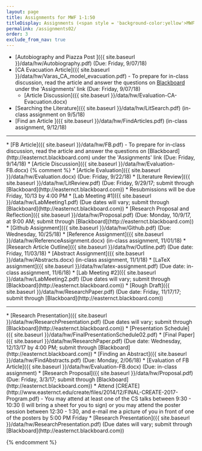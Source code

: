 ```yaml
---
layout: page
title: Assignments for MWF 1-1:50 
titleDisplay: Assignments (<span style = 'background-color:yellow'>MWF 1-1:50, CSC 450-02 section</span>) 
permalink: /assignments02/
order: 3
exclude_from_nav: true 
---
```


* [Autobiography and Piazza Post ]({{ site.baseurl }}/data/hw/Autobiography.pdf) (Due: Friday, 9/07/18)
* [CA Evacuation Article]({{ site.baseurl }}/data/hw/Varas_CA_model_evacuation.pdf) - To prepare for in-class discussion, read the article and answer the questions on [Blackboard](http://easternct.blackboard.com) under the 'Assignments' link (Due: Friday, 9/07/18)
    * [Article Discussion]({{ site.baseurl }}/data/hw/Evaluation-CA-Evacuation.docx)
* [Searching the Literature]({{ site.baseurl }}/data/hw/LitSearch.pdf) (in-class assignment on 9/5/18)
* [Find an Article ]({{ site.baseurl }}/data/hw/FindArticles.pdf) (in-class assignment, 9/12/18)
<hr>
* [FB Article]({{ site.baseurl }}/data/hw/FB.pdf) - To prepare for in-class discussion, read the article and answer the questions on [Blackboard](http://easternct.blackboard.com) under the 'Assignments' link (Due: Friday, 9/14/18)
    * [Article Discussion]({{ site.baseurl }}/data/hw/Evaluation-FB.docx)
{% comment %}
* [Article Evaluation]({{ site.baseurl }}/data/hw/Evaluation.docx) (Due: Friday, 9/22/18)
* [Literature Review]({{ site.baseurl }}/data/hw/LitReview.pdf) (Due: Friday, 9/29/17; submit through [Blackboard](http://easternct.blackboard.com))
    * Resubmissions will be due Friday, 10/13 by 4:00 PM
* [Lab Meeting #1]({{ site.baseurl }}/data/hw/LabMeeting1.pdf) (Due dates will vary; submit through [Blackboard](http://easternct.blackboard.com))
* [Research Proposal and Reflection]({{ site.baseurl }}/data/hw/Proposal.pdf) (Due: Monday, 10/9/17, at 9:00 AM; submit through [Blackboard](http://easternct.blackboard.com))
* [Github Assignment]({{ site.baseurl }}/data/hw/Github.pdf) (Due: Wednesday, 10/25/18)
* [Reference Assignment]({{ site.baseurl }}/data/hw/ReferenceAssignment.docx) (in-class assignment, 11/01/18)
* [Research Article Outline]({{ site.baseurl }}/data/hw/Outline.pdf) (Due date: Friday, 11/03/18) 
* [Abstract Assignment]({{ site.baseurl }}/data/hw/Abstracts.docx) (in-class assignment, 11/1/18) 
* [LaTeX assignment]({{ site.baseurl }}/data/hw/latex-assignment.pdf) (Due date: in-class assignment, 11/6/18) 
* [Lab Meeting #2]({{ site.baseurl }}/data/hw/LabMeeting2.pdf) (Due dates will vary; submit through [Blackboard](http://easternct.blackboard.com))
* [Rough Draft]({{ site.baseurl }}/data/hw/ResearchPaper.pdf) (Due date: Friday, 11/17/17; submit through [Blackboard](http://easternct.blackboard.com)) 
<hr>
* [Research Presentation]({{ site.baseurl }}/data/hw/ResearchPresentation.pdf) (Due dates will vary; submit through [Blackboard](http://easternct.blackboard.com)) 
    * [Presentation Schedule]({{ site.baseurl }}/data/hw/FinalPresentationSchedule02.pdf)
* [Final Paper]({{ site.baseurl }}/data/hw/ResearchPaper.pdf) (Due date: Wednesday, 12/13/17 by 4:00 PM; submit through [Blackboard](http://easternct.blackboard.com)) 
* [Finding an Abstract]({{ site.baseurl }}/data/hw/FindAbstracts.pdf) (Due: Monday, 2/06/18)
* [Evaluation of FB Article]({{ site.baseurl }}/data/hw/Evaluation-FB.docx) (Due: in-class assignment)
* [Research Proposal]({{ site.baseurl }}/data/hw/Proposal.pdf) (Due: Friday, 3/3/17; submit through [Blackboard](http://easternct.blackboard.com))
* Attend [CREATE](http://www.easternct.edu/create/files/2014/12/FINAL-CREATE-2017-Program.pdf) - You may attend at least one of the CS talks between 9:30 - 10:30 (I will bring a sheet for you to sign) or you may attend the poster session between 12:30 - 1:30, and e-mail me a picture of you in front of one of the posters by 5:00 PM Friday 
* [Research Presentation]({{ site.baseurl }}/data/hw/ResearchPresentation.pdf) (Due dates will vary; submit through [Blackboard](http://easternct.blackboard.com)) 

{% endcomment %}
